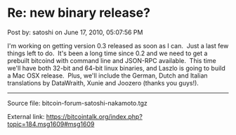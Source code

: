 # Re: new binary release?

Post by: satoshi on June 17, 2010, 05:07:56 PM

I'm working on getting version 0.3 released as soon as I can. &nbsp;Just a last few things left to do. &nbsp;It's been a long time since 0.2 and we need to get a prebuilt bitcoind with command line and JSON-RPC available. &nbsp;This time we'll have both 32-bit and 64-bit linux binaries, and Laszlo is going to build a Mac OSX release. &nbsp;Plus, we'll include the German, Dutch and Italian translations by DataWraith, Xunie and Joozero (thanks you guys!).

---

Source file: bitcoin-forum-satoshi-nakamoto.tgz

External link: https://bitcointalk.org/index.php?topic=184.msg1609#msg1609
